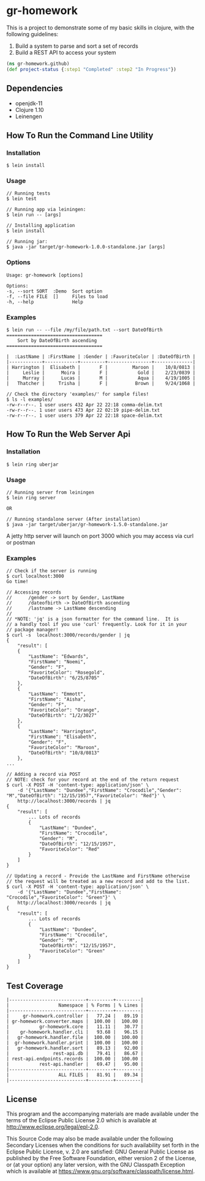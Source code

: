 # gr-homework

This is a project to demonstrate some of my basic skills in clojure, with the following guidelines:

1. Build a system to parse and sort a set of records
2. Build a REST API to access your system

```clojure
(ns gr-homework.github)
(def project-status {:step1 "Completed" :step2 "In Progress"})
```

## Dependencies

- openjdk-11
- Clojure 1.10
- Leinengen

## How To Run the Command Line Utility
### Installation
   
    $ lein install
### Usage
   
    // Running tests
    $ lein test

    // Running app via leiningen:
    $ lein run -- [args]

    // Installing application
    $ lein install

    // Running jar:
    $ java -jar target/gr-homework-1.0.0-standalone.jar [args]
### Options

    Usage: gr-homework [options]

    Options:
    -s, --sort SORT  :Demo  Sort option
    -f, --file FILE  []     Files to load
    -h, --help              Help
    
### Examples

    $ lein run -- --file /my/file/path.txt --sort DateOfBirth
    =================================== 
        Sort by DateOfBirth ascending 
    ===================================

    |  :LastName | :FirstName | :Gender | :FavoriteColor | :DateOfBirth |
    |------------+------------+---------+----------------+--------------|
    | Harrington |  Elisabeth |       F |         Maroon |    10/8/0813 |
    |     Leslie |      Moira |       F |           Gold |    2/23/0839 |
    |     Murray |      Lucas |       M |           Aqua |    4/19/1005 |
    |   Thatcher |     Trisha |       F |          Brown |    9/24/1068 |

    // Check the directory 'examples/' for sample files!
    $ ls -l examples/
    -rw-r--r--. 1 user users 432 Apr 22 22:18 comma-delim.txt
    -rw-r--r--. 1 user users 473 Apr 22 02:19 pipe-delim.txt
    -rw-r--r--. 1 user users 379 Apr 22 22:18 space-delim.txt
## How To Run the Web Server Api

### Installation

    $ lein ring uberjar

### Usage

    // Running server from leiningen
    $ lein ring server

    OR

    // Running standalone server (After installation)
    $ java -jar target/uberjar/gr-homework-1.5.0-standalone.jar

A jetty http server will launch on port 3000 which you may access via curl or postman

### Examples

    // Check if the server is running
    $ curl localhost:3000
    Go time!

    // Accessing records
    //      /gender -> sort by Gender, LastName
    //      /dateofbirth -> DateOfBirth ascending
    //      /lastname -> LastName descending
    //
    // *NOTE: 'jq' is a json formatter for the command line.  It is 
    // a handly tool if you use 'curl' frequently. Look for it in your
    // package manager!
    $ curl -s  localhost:3000/records/gender | jq
    {
        "result": [
        {
            "LastName": "Edwards",
            "FirstName": "Noemi",
            "Gender": "F",
            "FavoriteColor": "Rosegold",
            "DateOfBirth": "6/25/8705"
        },
        {
            "LastName": "Emmott",
            "FirstName": "Aisha",
            "Gender": "F",
            "FavoriteColor": "Orange",
            "DateOfBirth": "1/2/3027"
        },
        {
            "LastName": "Harrington",
            "FirstName": "Elisabeth",
            "Gender": "F",
            "FavoriteColor": "Maroon",
            "DateOfBirth": "10/8/0813"
        },
    ...

    // Adding a record via POST
    // NOTE: check for your record at the end of the return request
    $ curl -X POST -H 'content-type: application/json' \
        -d '{"LastName": "Dundee","FirstName": "Crocodile","Gender": "M","DateOfBirth": "12/15/1957","FavoriteColor": "Red"}' \
        http://localhost:3000/records | jq
    {
        "result": [
            ... Lots of records
            {
                "LastName": "Dundee",
                "FirstName": "Crocodile",
                "Gender": "M",
                "DateOfBirth": "12/15/1957",
                "FavoriteColor": "Red"
            }
        ]
    }

    // Updating a record - Provide the LastName and FirstName otherwise
    // the request will be treated as a new record and add to the list.
    $ curl -X POST -H 'content-type: application/json' \
        -d '{"LastName": "Dundee","FirstName": "Crocodile","FavoriteColor": "Green"}' \
        http://localhost:3000/records | jq
    {
        "result": [
            ... Lots of records
            {
                "LastName": "Dundee",
                "FirstName": "Crocodile",
                "Gender": "M",
                "DateOfBirth": "12/15/1957",
                "FavoriteColor": "Green"
            }
        ]
    }

## Test Coverage
    |----------------------------+---------+---------|
    |                  Namespace | % Forms | % Lines |
    |----------------------------+---------+---------|
    |     gr-homework.controller |   77.24 |   89.19 |
    | gr-homework.converter.maps |  100.00 |  100.00 |
    |           gr-homework.core |   11.11 |   30.77 |
    |    gr-homework.handler.cli |   93.68 |   96.15 |
    |   gr-homework.handler.file |  100.00 |  100.00 |
    |  gr-homework.handler.print |  100.00 |  100.00 |
    |   gr-homework.handler.sort |   89.13 |   92.00 |
    |                rest-api.db |   79.41 |   86.67 |
    | rest-api.endpoints.records |  100.00 |  100.00 |
    |           rest-api.handler |   69.47 |   95.00 |
    |----------------------------+---------+---------|
    |                  ALL FILES |   81.91 |   89.34 |
    |----------------------------+---------+---------|

## License


This program and the accompanying materials are made available under the
terms of the Eclipse Public License 2.0 which is available at
http://www.eclipse.org/legal/epl-2.0.

This Source Code may also be made available under the following Secondary
Licenses when the conditions for such availability set forth in the Eclipse
Public License, v. 2.0 are satisfied: GNU General Public License as published by
the Free Software Foundation, either version 2 of the License, or (at your
option) any later version, with the GNU Classpath Exception which is available
at https://www.gnu.org/software/classpath/license.html.
